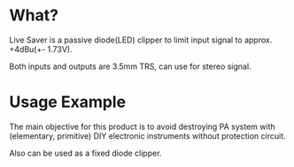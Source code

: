 # What?
Live Saver is a passive diode(LED) clipper to limit input signal to approx. +4dBu(+- 1.73V).

Both inputs and outputs are 3.5mm TRS, can use for stereo signal.

# Usage Example
The main objective for this product is to avoid destroying PA system with (elementary, primitive) DIY electronic instruments without protection circuit.

Also can be used as a fixed diode clipper.


